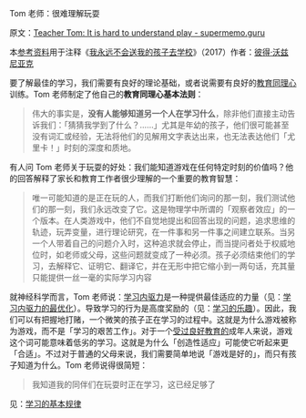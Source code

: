 Tom 老师：很难理解玩耍

原文：[Teacher Tom: It is hard to understand play - supermemo.guru](https://supermemo.guru/wiki/Teacher_Tom:_It_is_hard_to_understand_play)

本[参考资料](https://supermemo.guru/wiki/References)用于注释《[我永远不会送我的孩子去学校](https://supermemo.guru/wiki/Problem_of_Schooling)》（2017）作者：[彼得·沃兹尼亚克](https://supermemo.guru/wiki/Piotr_Wozniak)

要了解最佳的学习，我们需要有良好的理论基础，或者说需要有良好的[教育同理心](https://supermemo.guru/wiki/Educational_empathy)训练。Tom 老师制定了他自己的**教育同理心基本法则**：

> 伟大的事实是，**没有人能够知道另一个人在学习什么**，除非他们直接主动告诉我们：「猜猜我学到了什么？……」尤其是年幼的孩子，他们很可能甚至没有词汇或经验，无法将他们的见解用文字表达出来，也无法表达他们「尤里卡！」时刻的深度和质地。

有人问 Tom 老师关于玩耍的好处：我们能知道游戏在任何特定时刻的价值吗？他的回答解释了家长和教育工作者很少理解的一个重要的教育智慧：

> 唯一可能知道的是正在玩的人，而我们打断他们询问的那一刻，我们测试他们的那一刻，我们永远改变了它。这是物理学中所谓的「观察者效应」的一个版本。在人类游戏中，他们不自觉地提出和回答出现的问题，追求思维的轨迹，玩弄变量，进行理论研究，在一件事和另一件事之间建立联系。当另一个人带着自己的问题介入时，这种追求就会停止，而当提问者处于权威地位时，如老师或父母，这些问题就变成了一种必须。孩子必须结束他们的学习，去解释它、证明它、翻译它，并在无形中把它缩小到一两句话，充其量只能提供一丝一毫的实际学习内容

就神经科学而言，Tom 老师说：[学习内驱力](https://supermemo.guru/wiki/Learn_drive)是一种提供最佳适应的力量（见：[学习内驱力的最优化](https://supermemo.guru/wiki/Optimality_of_the_learn_drive)）。导致学习的行为是高度奖励的（见：[学习的乐趣](https://supermemo.guru/wiki/Pleasure_of_learning)）。因此，我们可以有把握地打赌，一个微笑的孩子正在学习的过程中。这就是为什么游戏被称为游戏，而不是「学习的艰苦工作」。对于一个[受过良好教育的](https://supermemo.guru/wiki/Well-schooled)成年人来说，游戏这个词可能意味着低劣的学习。这就是为什么「创造性适应」可能使它听起来更「合适」。不过对于普通的父母来说，我们需要简单地说「游戏是好的」，而只有孩子知道为什么。Tom 老师说得很简短：

> 我知道我的同伴们在玩耍时正在学习，这已经足够了

见：[学习的基本规律](https://supermemo.guru/wiki/Fundamental_Law_of_Learning)